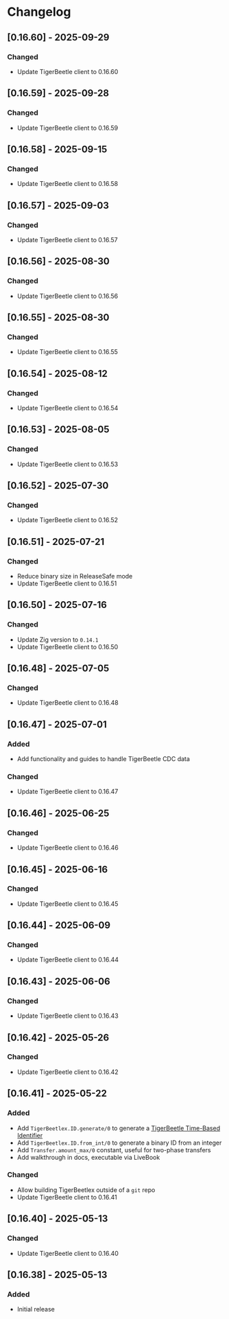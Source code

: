 # Changelog

## [0.16.60] - 2025-09-29

### Changed

- Update TigerBeetle client to 0.16.60

## [0.16.59] - 2025-09-28

### Changed

- Update TigerBeetle client to 0.16.59

## [0.16.58] - 2025-09-15

### Changed

- Update TigerBeetle client to 0.16.58

## [0.16.57] - 2025-09-03

### Changed

- Update TigerBeetle client to 0.16.57

## [0.16.56] - 2025-08-30

### Changed

- Update TigerBeetle client to 0.16.56

## [0.16.55] - 2025-08-30

### Changed

- Update TigerBeetle client to 0.16.55

## [0.16.54] - 2025-08-12

### Changed

- Update TigerBeetle client to 0.16.54

## [0.16.53] - 2025-08-05

### Changed

- Update TigerBeetle client to 0.16.53

## [0.16.52] - 2025-07-30

### Changed

- Update TigerBeetle client to 0.16.52

## [0.16.51] - 2025-07-21

### Changed

- Reduce binary size in ReleaseSafe mode
- Update TigerBeetle client to 0.16.51

## [0.16.50] - 2025-07-16

### Changed

- Update Zig version to `0.14.1`
- Update TigerBeetle client to 0.16.50

## [0.16.48] - 2025-07-05

### Changed

- Update TigerBeetle client to 0.16.48

## [0.16.47] - 2025-07-01

### Added

- Add functionality and guides to handle TigerBeetle CDC data

### Changed

- Update TigerBeetle client to 0.16.47

## [0.16.46] - 2025-06-25

### Changed

- Update TigerBeetle client to 0.16.46

## [0.16.45] - 2025-06-16

### Changed

- Update TigerBeetle client to 0.16.45

## [0.16.44] - 2025-06-09

### Changed

- Update TigerBeetle client to 0.16.44

## [0.16.43] - 2025-06-06

### Changed

- Update TigerBeetle client to 0.16.43

## [0.16.42] - 2025-05-26

### Changed

- Update TigerBeetle client to 0.16.42

## [0.16.41] - 2025-05-22

### Added

- Add `TigerBeetlex.ID.generate/0` to generate a [TigerBeetle Time-Based Identifier](https://docs.tigerbeetle.com/coding/data-modeling/#tigerbeetle-time-based-identifiers-recommended)
- Add `TigerBeetlex.ID.from_int/0` to generate a binary ID from an integer
- Add `Transfer.amount_max/0` constant, useful for two-phase transfers
- Add walkthrough in docs, executable via LiveBook

### Changed

- Allow building TigerBeetlex outside of a `git` repo
- Update TigerBeetle client to 0.16.41

## [0.16.40] - 2025-05-13

### Changed

- Update TigerBeetle client to 0.16.40

## [0.16.38] - 2025-05-13

### Added

- Initial release
